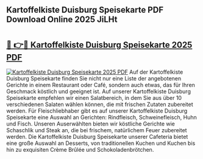 ## Kartoffelkiste Duisburg Speisekarte PDF Download Online 2025 JiLHt

# <h2><a href="http://gc882b9.nevu.top/?p=Kartoffelkiste+Duisburg+Speisekarte">🔗 👉🔴 Kartoffelkiste Duisburg Speisekarte 2025 PDF</a></h2>

[![Kartoffelkiste Duisburg Speisekarte 2025 PDF](https://i.imgur.com/dBaPXMq.png)](http://gc882b9.nevu.top/?p=Kartoffelkiste+Duisburg+Speisekarte)
Auf der Kartoffelkiste Duisburg Speisekarte finden Sie nicht nur eine Liste der angebotenen Gerichte in einem Restaurant oder Café, sondern auch etwas, das für Ihren Geschmack köstlich und geeignet ist. Auf unserer Kartoffelkiste Duisburg Speisekarte empfehlen wir einen Salatbereich, in dem Sie aus über 10 verschiedenen Salaten wählen können, die mit frischen Zutaten zubereitet werden. Für Fleischliebhaber gibt es auf unserer Kartoffelkiste Duisburg Speisekarte eine Auswahl an Gerichten: Rindfleisch, Schweinefleisch, Huhn und Fisch. Unseren Auserwählten bieten wir köstliche Gerichte wie Schaschlik und Steak an, die bei frischem, natürlichem Feuer zubereitet werden. Die Kartoffelkiste Duisburg Speisekarte unserer Cafeteria bietet eine große Auswahl an Desserts, von traditionellen Kuchen und Kuchen bis hin zu exquisiten Crème Brûlée und Schokoladenbrötchen.
